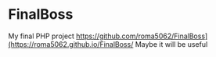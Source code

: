 # FinalBoss
My final PHP project
https://github.com/roma5062/FinalBoss](https://roma5062.github.io/FinalBoss/
Maybe it will be useful
